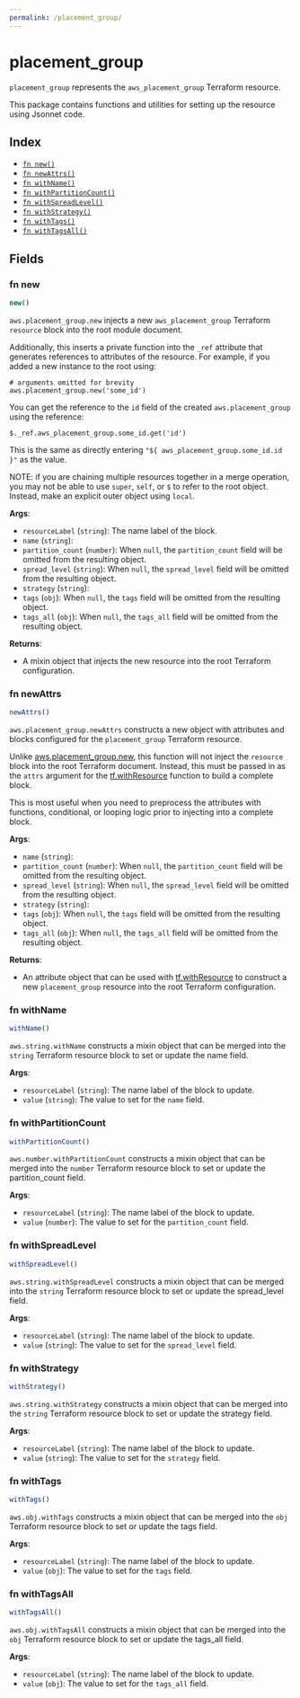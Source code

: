 ```yaml
---
permalink: /placement_group/
---
```


# placement_group

`placement_group` represents the `aws_placement_group` Terraform resource.



This package contains functions and utilities for setting up the resource using Jsonnet code.


## Index

* [`fn new()`](#fn-new)
* [`fn newAttrs()`](#fn-newattrs)
* [`fn withName()`](#fn-withname)
* [`fn withPartitionCount()`](#fn-withpartitioncount)
* [`fn withSpreadLevel()`](#fn-withspreadlevel)
* [`fn withStrategy()`](#fn-withstrategy)
* [`fn withTags()`](#fn-withtags)
* [`fn withTagsAll()`](#fn-withtagsall)

## Fields

### fn new

```ts
new()
```


`aws.placement_group.new` injects a new `aws_placement_group` Terraform `resource`
block into the root module document.

Additionally, this inserts a private function into the `_ref` attribute that generates references to attributes of the
resource. For example, if you added a new instance to the root using:

    # arguments omitted for brevity
    aws.placement_group.new('some_id')

You can get the reference to the `id` field of the created `aws.placement_group` using the reference:

    $._ref.aws_placement_group.some_id.get('id')

This is the same as directly entering `"${ aws_placement_group.some_id.id }"` as the value.

NOTE: if you are chaining multiple resources together in a merge operation, you may not be able to use `super`, `self`,
or `$` to refer to the root object. Instead, make an explicit outer object using `local`.

**Args**:
  - `resourceLabel` (`string`): The name label of the block.
  - `name` (`string`): 
  - `partition_count` (`number`):  When `null`, the `partition_count` field will be omitted from the resulting object.
  - `spread_level` (`string`):  When `null`, the `spread_level` field will be omitted from the resulting object.
  - `strategy` (`string`): 
  - `tags` (`obj`):  When `null`, the `tags` field will be omitted from the resulting object.
  - `tags_all` (`obj`):  When `null`, the `tags_all` field will be omitted from the resulting object.

**Returns**:
- A mixin object that injects the new resource into the root Terraform configuration.


### fn newAttrs

```ts
newAttrs()
```


`aws.placement_group.newAttrs` constructs a new object with attributes and blocks configured for the `placement_group`
Terraform resource.

Unlike [aws.placement_group.new](#fn-placement_groupnew), this function will not inject the `resource`
block into the root Terraform document. Instead, this must be passed in as the `attrs` argument for the
[tf.withResource](https://github.com/tf-libsonnet/core/tree/main/docs#fn-withresource) function to build a complete block.

This is most useful when you need to preprocess the attributes with functions, conditional, or looping logic prior to
injecting into a complete block.

**Args**:
  - `name` (`string`): 
  - `partition_count` (`number`):  When `null`, the `partition_count` field will be omitted from the resulting object.
  - `spread_level` (`string`):  When `null`, the `spread_level` field will be omitted from the resulting object.
  - `strategy` (`string`): 
  - `tags` (`obj`):  When `null`, the `tags` field will be omitted from the resulting object.
  - `tags_all` (`obj`):  When `null`, the `tags_all` field will be omitted from the resulting object.

**Returns**:
  - An attribute object that can be used with [tf.withResource](https://github.com/tf-libsonnet/core/tree/main/docs#fn-withresource) to construct a new `placement_group` resource into the root Terraform configuration.


### fn withName

```ts
withName()
```

`aws.string.withName` constructs a mixin object that can be merged into the `string`
Terraform resource block to set or update the name field.



**Args**:
  - `resourceLabel` (`string`): The name label of the block to update.
  - `value` (`string`): The value to set for the `name` field.


### fn withPartitionCount

```ts
withPartitionCount()
```

`aws.number.withPartitionCount` constructs a mixin object that can be merged into the `number`
Terraform resource block to set or update the partition_count field.



**Args**:
  - `resourceLabel` (`string`): The name label of the block to update.
  - `value` (`number`): The value to set for the `partition_count` field.


### fn withSpreadLevel

```ts
withSpreadLevel()
```

`aws.string.withSpreadLevel` constructs a mixin object that can be merged into the `string`
Terraform resource block to set or update the spread_level field.



**Args**:
  - `resourceLabel` (`string`): The name label of the block to update.
  - `value` (`string`): The value to set for the `spread_level` field.


### fn withStrategy

```ts
withStrategy()
```

`aws.string.withStrategy` constructs a mixin object that can be merged into the `string`
Terraform resource block to set or update the strategy field.



**Args**:
  - `resourceLabel` (`string`): The name label of the block to update.
  - `value` (`string`): The value to set for the `strategy` field.


### fn withTags

```ts
withTags()
```

`aws.obj.withTags` constructs a mixin object that can be merged into the `obj`
Terraform resource block to set or update the tags field.



**Args**:
  - `resourceLabel` (`string`): The name label of the block to update.
  - `value` (`obj`): The value to set for the `tags` field.


### fn withTagsAll

```ts
withTagsAll()
```

`aws.obj.withTagsAll` constructs a mixin object that can be merged into the `obj`
Terraform resource block to set or update the tags_all field.



**Args**:
  - `resourceLabel` (`string`): The name label of the block to update.
  - `value` (`obj`): The value to set for the `tags_all` field.

